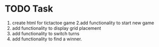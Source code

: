 # TODO Task

1. create html for tictactoe game
2.add functionality to start new game
3. add functionality to display grid placement
4. add functionality to switch turns
5. add functionality to find a winner.